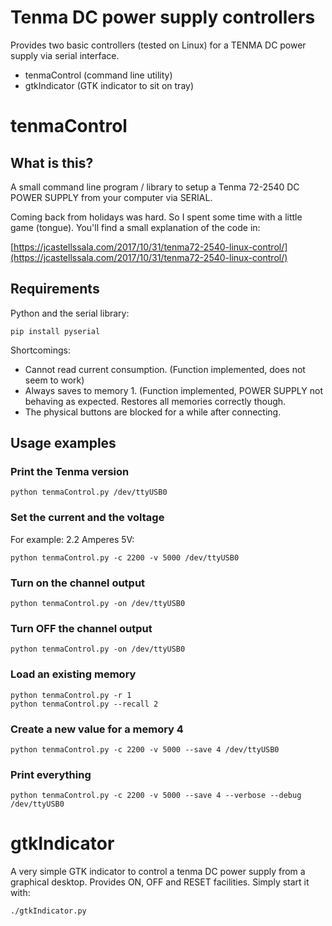 # Tenma DC power supply controllers

Provides two basic controllers (tested on Linux) for a TENMA DC power supply via serial interface.

 * tenmaControl (command line utility)
 * gtkIndicator (GTK indicator to sit on tray)

# tenmaControl

## What is this?

A small command line program / library to setup a Tenma 72-2540 DC POWER SUPPLY from your computer via SERIAL.

Coming back from holidays was hard. So I spent some time with a little game (tongue). You'll find a small explanation of the code in:

[https://jcastellssala.com/2017/10/31/tenma72-2540-linux-control/](https://jcastellssala.com/2017/10/31/tenma72-2540-linux-control/)

## Requirements

Python and the serial library:

	pip install pyserial

Shortcomings:

 * Cannot read current consumption. (Function implemented, does not seem to work)
 * Always saves to memory 1. (Function implemented, POWER SUPPLY not behaving as expected. Restores all memories correctly though.
 * The physical buttons are blocked for a while after connecting.


## Usage examples

### Print the Tenma version

	python tenmaControl.py /dev/ttyUSB0

### Set the current and the voltage

For example: 2.2 Amperes 5V:

	python tenmaControl.py -c 2200 -v 5000 /dev/ttyUSB0

### Turn on the channel output

	python tenmaControl.py -on /dev/ttyUSB0

### Turn OFF the channel output

	python tenmaControl.py -on /dev/ttyUSB0

### Load an existing memory

	python tenmaControl.py -r 1
	python tenmaControl.py --recall 2

### Create a new value for a memory 4

	python tenmaControl.py -c 2200 -v 5000 --save 4 /dev/ttyUSB0

### Print everything

	python tenmaControl.py -c 2200 -v 5000 --save 4 --verbose --debug /dev/ttyUSB0

# gtkIndicator

A very simple GTK indicator to control a tenma DC power supply from a graphical desktop. Provides ON, OFF and RESET facilities. Simply start it with:

	./gtkIndicator.py
